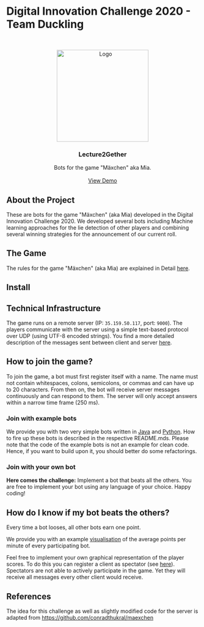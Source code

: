 # Digital Innovation Challenge 2020 - Team Duckling 
<!-- PROJECT LOGO -->
<br />
<p align="center">
  <img src="https://user-images.githubusercontent.com/62751653/94692773-3b6ac300-0333-11eb-97f3-e245963fea74.jpg" alt="Logo" width="240" height="240">
<h3 align="center">Lecture2Gether</h3>
  <p align="center">
    Bots for the game "Mäxchen" aka Mia.
    <br />
    <br />
    <a href="https://lecture2gether.eu">View Demo</a> <!--TODO DEMO VERLINKEN-->
  </p>
</p>

## About the Project

These are bots for the game "Mäxchen" (aka Mia) developed in the Digital Innovation Challenge 2020. We developed several bots including Machine learning approaches for the lie detection of other players and combining several winning strategies for the announcement of our current roll.

## The Game

The rules for the game "Mäxchen" (aka Mia) are explained in Detail [here](https://en.wikipedia.org/wiki/Mia_(game)).

## Install



## Technical Infrastructure
The game runs on a remote server (IP: `35.159.50.117`, port: `9000`). 
The players communicate with the server using a simple text-based protocol over UDP (using UTF-8 encoded strings).
You find a more detailed description of the messages sent between client and server [here](./protocol.md). 

## How to join the game?
To join the game, a bot must first register itself with a name. The name must not contain whitespaces, colons, 
semicolons, or commas and can have up to 20 characters. From then on, the bot will receive server messages continuously and can respond to them. 
The server will only accept answers within a narrow time frame (250 ms).

### Join with example bots
We provide you with two very simple bots written in [Java](bots/java/README.md) and [Python](bots/README.md).
How to fire up these bots is described in the respective README.mds. 
Please note that the code of the example bots is not an example for clean code. 
Hence, if you want to build upon it, you should better do some refactorings.

### Join with your own bot
**Here comes the challenge:**
Implement a bot that beats all the others.
You are free to implement your bot using any language of your choice. 
Happy coding!

## How do I know if my bot beats the others?
Every time a bot looses, all other bots earn one point.

We provide you with an example [visualisation](http://andrena.maexchen.spectator.s3-website.eu-central-1.amazonaws.com/build/#/)
of the average points per minute of every participating bot.

Feel free to implement your own graphical representation of the player scores. 
To do this you can register a client as spectator (see [here](./protocol.md)). 
Spectators are not able to actively participate in the game. Yet they will receive all messages every other client would receive.


## References
The idea for this challenge as well as slightly modified code for the server is adapted from https://github.com/conradthukral/maexchen
